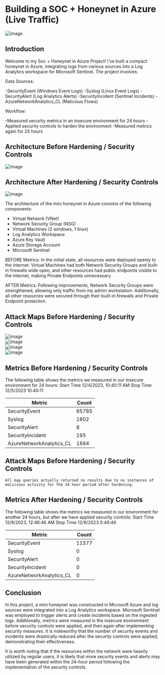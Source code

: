 # Building a SOC + Honeynet in Azure (Live Traffic)

![image](https://github.com/sMedrano101/Cloud-Soc-Honeynet/assets/60121429/2f76152b-02d2-4238-9a93-85f0cc7d0203)



## Introduction


Welcome to my Soc + Honeynet in Azure Project! I've built a compact honeynet in Azure, integrating logs from various sources into a Log Analytics workspace for Microsoft Sentinel. The project involves:

Data Sources:

-SecurityEvent (Windows Event Logs)
-Syslog (Linux Event Logs)
-SecurityAlert (Log Analytics Alerts)
-SecurityIncident (Sentinel Incidents)
-AzureNetworkAnalytics_CL (Malicious Flows)

Workflow:

-Measured security metrics in an insecure environment for 24 hours
-Applied security controls to harden the environment
-Measured metrics again for 24 hours


## Architecture Before Hardening / Security Controls
![image](https://github.com/sMedrano101/Cloud-Soc-Honeynet/assets/60121429/8ab3a018-6912-4066-ad57-0f16d1e63298)


## Architecture After Hardening / Security Controls
![image](https://github.com/sMedrano101/Cloud-Soc-Honeynet/assets/60121429/9d75b355-da8a-40b8-8840-87f9aea9f85b)


The architecture of the mini honeynet in Azure consists of the following components:

- Virtual Network (VNet)
- Network Security Group (NSG)
- Virtual Machines (2 windows, 1 linux)
- Log Analytics Workspace
- Azure Key Vault
- Azure Storage Account
- Microsoft Sentinel


BEFORE Metrics:
In the initial state, all resources were deployed openly to the internet. Virtual Machines had both Network Security Groups and built-in firewalls wide open, and other resources had public endpoints visible to the internet, making Private Endpoints unnecessary.

AFTER Metrics:
Following improvements, Network Security Groups were strengthened, allowing only traffic from my admin workstation. Additionally, all other resources were secured through their built-in firewalls and Private Endpoint protection.

## Attack Maps Before Hardening / Security Controls

![image](https://github.com/sMedrano101/Cloud-Soc-Honeynet/assets/60121429/3f4aeb20-f39c-4015-97f9-f63f00bb4ec4)<br>
![image](https://github.com/sMedrano101/Cloud-Soc-Honeynet/assets/60121429/229c8e6b-54df-4492-a1a0-24aba013bf4a)<br>
![image](https://github.com/sMedrano101/Cloud-Soc-Honeynet/assets/60121429/112f0ebb-996d-4d99-ae6b-8eb62ccb4645)<br>
![image](https://github.com/sMedrano101/Cloud-Soc-Honeynet/assets/60121429/19a0bfe5-6ea3-4aec-ad3f-504fe1c0af44)<br>


## Metrics Before Hardening / Security Controls

The following table shows the metrics we measured in our insecure environment for 24 hours:
Start Time 12/4/2023, 10:40:11 AM
Stop Time 12/5/2023 10:40:11

| Metric                   | Count
| ------------------------ | -----
| SecurityEvent            | 65785
| Syslog                   | 1802
| SecurityAlert            | 8
| SecurityIncident         | 195
| AzureNetworkAnalytics_CL | 1884

## Attack Maps Before Hardening / Security Controls

```All map queries actually returned no results due to no instances of malicious activity for the 24 hour period after hardening.```

## Metrics After Hardening / Security Controls

The following table shows the metrics we measured in our environment for another 24 hours, but after we have applied security controls:
Start Time 12/8/2023, 12:46:46 AM
Stop Time	12/9/2023 0:46:46

| Metric                   | Count
| ------------------------ | -----
| SecurityEvent            | 11577
| Syslog                   | 0
| SecurityAlert            | 0
| SecurityIncident         | 0
| AzureNetworkAnalytics_CL | 0

## Conclusion

In this project, a mini honeynet was constructed in Microsoft Azure and log sources were integrated into a Log Analytics workspace. Microsoft Sentinel was employed to trigger alerts and create incidents based on the ingested logs. Additionally, metrics were measured in the insecure environment before security controls were applied, and then again after implementing security measures. It is noteworthy that the number of security events and incidents were drastically reduced after the security controls were applied, demonstrating their effectiveness.

It is worth noting that if the resources within the network were heavily utilized by regular users, it is likely that more security events and alerts may have been generated within the 24-hour period following the implementation of the security controls.
